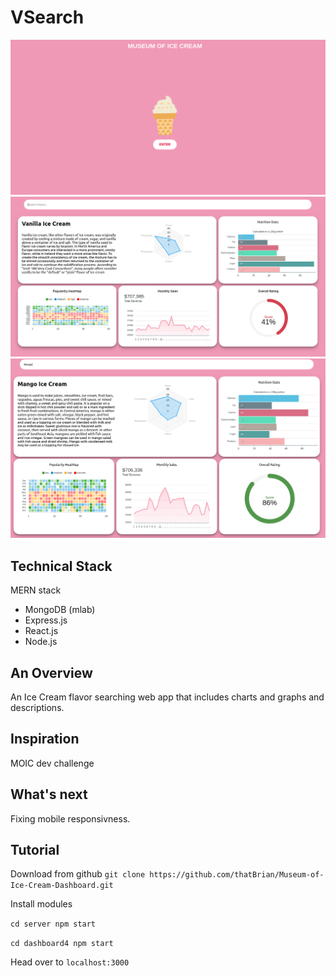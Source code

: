 # VSearch
![alt text](./pics/home.png "MOIC DEMO")
![alt text](./pics/vanilla.png "MOIC DEMO2")
![alt text](./pics/mango.png "MOIC DEMO3")

## Technical Stack

MERN stack
- MongoDB (mlab)
- Express.js
- React.js
- Node.js

## An Overview

An Ice Cream flavor searching web app that includes charts and graphs and descriptions. 

## Inspiration
MOIC dev challenge

## What's next
Fixing mobile responsivness. 

## Tutorial
Download from github
 `
 git clone https://github.com/thatBrian/Museum-of-Ice-Cream-Dashboard.git
 `
 
Install modules

`
cd server
npm start
`

`
cd dashboard4
npm start
`

Head over to `localhost:3000`

